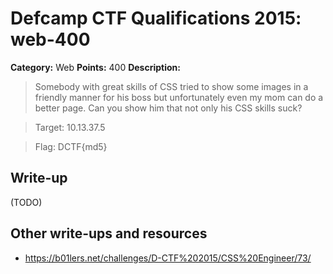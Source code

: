 # Defcamp CTF Qualifications 2015: web-400

**Category:** Web
**Points:** 400
**Description:**

> Somebody with great skills of CSS tried to show some images in a friendly manner for his boss but unfortunately even my mom can do a better page. Can you show him that not only his CSS skills suck?

> Target: 10.13.37.5

> Flag: DCTF{md5}


## Write-up

(TODO)

## Other write-ups and resources

* <https://b01lers.net/challenges/D-CTF%202015/CSS%20Engineer/73/>

